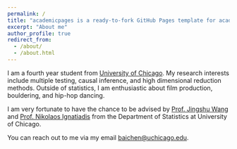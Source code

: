 ```yaml
---
permalink: /
title: "academicpages is a ready-to-fork GitHub Pages template for academic personal websites"
excerpt: "About me"
author_profile: true
redirect_from: 
  - /about/
  - /about.html
---
```


I am a fourth year student from [University of Chicago](https://www.uchicago.edu/en). My research interests include multiple testing, causal inference, and high dimensional reduction methods. Outside of statistics, I am enthusiastic about film production, bouldering, and hip-hop dancing.

I am very fortunate to have the chance to be advised by [Prof. Jingshu Wang](https://jingshuw.org/) and [Prof. Nikolaos Ignatiadis](https://nignatiadis.github.io/) from the Department of Statistics at University of Chicago.

You can reach out to me via my email [baichen@uchicago.edu](mailto:baichen@uchicago.edu).


